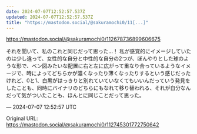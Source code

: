 ```yaml
---
date: 2024-07-07T12:52:57.537Z
updated: 2024-07-07T12:52:57.537Z
title: "https://mastodon.social/@sakuramochi0/11[...]"
---
```


<p><a href="https://mastodon.social/@sakuramochi0/112678736899606675" target="_blank" rel="nofollow noopener" translate="no"><span class="invisible">https://</span><span class="ellipsis">mastodon.social/@sakuramochi0/</span><span class="invisible">112678736899606675</span></a></p><p>それを聞いて、私のこれと同じだって思った…！ 私が感覚的にイメージしていたのは少し違って、女性的な自分と中性的な自分の2つが、ぼんやりとした球のような形で、ベン図みたいな配置に右と左に広がって重なり合っているようなイメージで、時によってどちらかが濃くなったり薄くなったりするという感じだったけれど、0と1、白黒がはっきりと別れていていなくてもいいんだっていう発見をしたことも、同時にバイナリのどちらにもなれて移り替われる、それが自分なんだって気がついたことも、ほんとに同じことだって思った。</p>

&mdash; 2024-07-07 12:52:57 UTC

Original URL: https://mastodon.social/@sakuramochi0/112745301772750642
